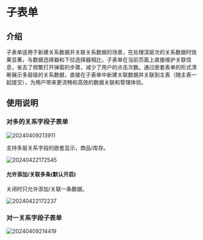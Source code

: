 # 子表单

## 介绍

子表单适用于新建关系数据并关联关系数据的场景，在处理深层次的关系数据时效果显著，与数据选择器和下拉选择器相比，子表单在当前页面上直接维护关联信息，省去了频繁打开弹窗的步骤，减少了用户的点击次数。通过嵌套表单的形式清晰展示多层级的关系数据，直接在子表单中新建关联数据并关联到主表（随主表一起提交），为用户带来更流畅和高效的数据关联和管理体验。

## 使用说明

### 对多的关系字段子表单

![20240409213911](https://nocobase-docs.oss-cn-beijing.aliyuncs.com/20240409213911.png)

支持多层关系字段的嵌套显示，商品/库存。

![20240422172545](https://nocobase-docs.oss-cn-beijing.aliyuncs.com/20240422172545.png)

#### 允许添加/关联多条(默认开启)

关闭时只允许添加/关联一条数据。

![20240422172237](https://nocobase-docs.oss-cn-beijing.aliyuncs.com/20240422172237.png)

### 对一关系字段子表单

![20240409214419](https://nocobase-docs.oss-cn-beijing.aliyuncs.com/20240409214419.png)

